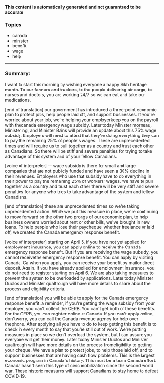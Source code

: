 **This content is automatically generated and not guaranteed to be accurate**

### Topics

- canada
- minister
- benefit
- wage
- help

---

### Summary:



I want to start this morning by wishing everyone a happy Sikh heritage month.
To our farmers and truckers, to the people delivering air cargo, to nurses and doctors, you are working 24/7 so we can eat and take our medications.


[end of translation] our government has introduced a three-point economic plan to protect jobs, help people laid off, and support businesses.
If you're worried about your job, we're helping your employerkeep you on the payroll with thecanada emergency wage subsidy.
Later today Minister morneau, Minister ng, and Minister Bains will provide an update about this 75% wage subsidy.
Employers will need to attest that they're doing everything they can to pay the remaining 25% of people's wages.
These are unprecedented times and will require us to pull together as a country and trust each other as Canadians.
So there will be stiff and severe penalties for trying to take advantage of this system and of your fellow Canadians.
 

[voice of interpreter] -- wage subsidy is there for small and large companies that are not publicly funded and have seen a 30% decline in their revenues.
Employers who use that subsidy have to do everything in their power to pay the remaining 25% of workers' wages.
We have to pull together as a country and trust each other there will be very stiff and severe penalties for anyone who tries to take advantage of the system and fellow Canadians.


[end of translation] these are unprecedented times so we're taking unprecedented action.
While we put this measure in place, we're continuing to move forward on the other two prongs of our economic plan, to help business owners worried about rent or other bills, we've brought in new loans.
To help people who lose their paycheque, whether freelance or laid off, we created the Canada emergency response benefit.
 

[voice of interpreter] starting on April 6, if you have not yet applied for employment insurance, you can apply online to receive the Canada emergency response benefit.
But if you are receiving the wage subsidy, you cannot receivethe emergency response benefit.
You can apply by visiting Canada.
Ca when you apply, you can receive your benefit by mailor direct deposit.
Again, if you have already applied for employment insurance, you do not need to register starting on April 6. We are also taking measures to prevent the system to be overloaded by applications.
Later today Minister Duclos and Minister qualtrough will have more details to share about the process and eligibility criteria.


[end of translation] you will be able to apply for the Canada emergency response benefit.
a reminder, if you're getting the wage subsidy from your employer, you can't collect the CERB.
You can't get both of these benefits.
For the CERB, you can register online at Canada.
If you can't apply online, don'tworry, you can call the Canada revenue agency for help over thephone.
After applying all you have to do to keep getting this benefit is to check in every month to say that you're still out of work. We're putting measures in place so we don't overload the system, but I can assure you everyone will get their money.
Later today Minister Duclos and Minister qualtrough will have more details on the process fromeligibility to getting your cheque. We have a plan to protect jobs, to help those laid off, and to support businesses that are having cash flow problems.
This is the largest economic program in Canada's history.
This must be a team Canada effort.
Canada hasn't seen this type of civic mobilization since the second world war.
These historic measures will support Canadians to stay home to defeat COVID-19.